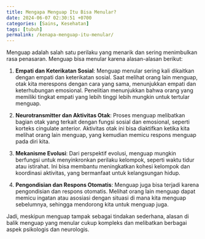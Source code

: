 ```yaml
--- 
title: Mengapa Menguap Itu Bisa Menular? 
date: 2024-06-07 02:30:51 +0700 
categories: [Sains, Kesehatan] 
tags: [tubuh]
permalink: /kenapa-menguap-itu-menular/
---
```


Menguap adalah salah satu perilaku yang menarik dan sering menimbulkan rasa penasaran. Menguap bisa menular karena alasan-alasan berikut:

1. **Empati dan Keterikatan Sosial**: Menguap menular sering kali dikaitkan dengan empati dan keterikatan sosial. Saat melihat orang lain menguap, otak kita merespons dengan cara yang sama, menunjukkan empati dan keterhubungan emosional. Penelitian menunjukkan bahwa orang yang memiliki tingkat empati yang lebih tinggi lebih mungkin untuk tertular menguap.

2. **Neurotransmitter dan Aktivitas Otak**: Proses menguap melibatkan bagian otak yang terkait dengan fungsi sosial dan emosional, seperti korteks cingulate anterior. Aktivitas otak ini bisa diaktifkan ketika kita melihat orang lain menguap, yang kemudian memicu respons menguap pada diri kita.

3. **Mekanisme Evolusi**: Dari perspektif evolusi, menguap mungkin berfungsi untuk menyinkronkan perilaku kelompok, seperti waktu tidur atau istirahat. Ini bisa membantu meningkatkan kohesi kelompok dan koordinasi aktivitas, yang bermanfaat untuk kelangsungan hidup.

4. **Pengondisian dan Respons Otomatis**: Menguap juga bisa terjadi karena pengondisian dan respons otomatis. Melihat orang lain menguap dapat memicu ingatan atau asosiasi dengan situasi di mana kita menguap sebelumnya, sehingga mendorong kita untuk menguap juga.

Jadi, meskipun menguap tampak sebagai tindakan sederhana, alasan di balik menguap yang menular cukup kompleks dan melibatkan berbagai aspek psikologis dan neurologis.